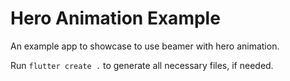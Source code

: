 # Hero Animation Example

An example app to showcase to use beamer with hero animation.

Run `flutter create .` to generate all necessary files, if needed.

